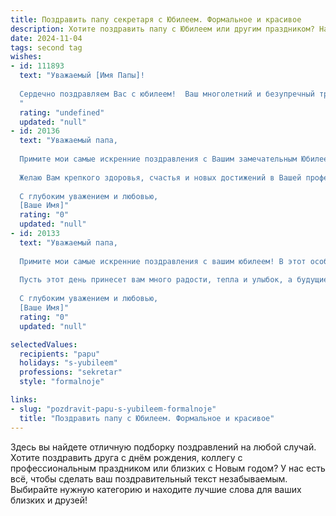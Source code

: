 ```yaml
---
title: Поздравить папу секретаря с Юбилеем. Формальное и красивое
description: Хотите поздравить папу с Юбилеем или другим праздником? Наш ИИ создаст незабываемое поздравление, а вы обязательно выделитесь среди других.  
date: 2024-11-04
tags: second tag
wishes:
- id: 111893
  text: "Уважаемый [Имя Папы]!
  
  Сердечно поздравляем Вас с юбилеем!  Ваш многолетний и безупречный труд на посту секретаря заслуживает глубокого уважения и искренней благодарности.  Желаем Вам крепкого здоровья, благополучия, новых достижений и долгих лет жизни, полных радости и спокойствия.
  "
  rating: "undefined"
  updated: "null"
- id: 20136
  text: "Уважаемый папа,
  
  Примите мои самые искренние поздравления с Вашим замечательным Юбилеем! В этот особенный день хочу отметить Вашу неутомимую работу и преданность профессии секретаря, которая является неотъемлемой частью успеха многих проектов и мероприятий. Ваш профессионализм и внимательность всегда вдохновляли и служили примером для подражания.
  
  Желаю Вам крепкого здоровья, счастья и новых достижений в Вашей профессиональной деятельности. Пусть каждый день приносит Вам радость и удовлетворение от выполненной работы.
  
  С глубоким уважением и любовью,
  [Ваше Имя]"
  rating: "0"
  updated: "null"
- id: 20133
  text: "Уважаемый папа,
  
  Примите мои самые искренние поздравления с вашим юбилеем! В этот особенный день хочу отметить вашу неутомимую работу и преданность профессии секретаря, которая всегда отличалась точностью, внимательностью и ответственностью. Ваш опыт и мастерство являются примером для подражания, и я глубоко благодарен за ваш вклад в нашу жизнь.
  
  Пусть этот день принесет вам много радости, тепла и улыбок, а будущие годы будут наполнены здоровьем, счастьем и новыми достижениями. С праздником, папа!
  
  С глубоким уважением и любовью,
  [Ваше Имя]"
  rating: "0"
  updated: "null"

selectedValues:
  recipients: "papu"
  holidays: "s-yubileem"
  professions: "sekretar"
  style: "formalnoje"

links:
- slug: "pozdravit-papu-s-yubileem-formalnoje"
  title: "Поздравить папу с Юбилеем. Формальное и красивое"
---
```


Здесь вы найдете отличную подборку поздравлений на любой случай. 
Хотите поздравить друга с днём рождения, коллегу с профессиональным праздником или близких с Новым годом? У нас есть всё, чтобы сделать ваш поздравительный текст незабываемым. Выбирайте нужную категорию и находите лучшие слова для ваших близких и друзей!
